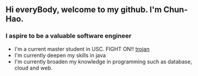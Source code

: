## Hi everyBody, welcome to my github. I'm Chun-Hao.

### I aspire to be a valuable software engineer

* I'm a current master student in USC. FIGHT ON!! [trojan]
* I'm currently deepen my skills in java
* I'm currently broaden my knowledge in programming such as database, cloud and web.


[trojan]: <img alt="trojan" src="https://github.com/ja841014/ja841014/blob/master/trojan.png" width="50">